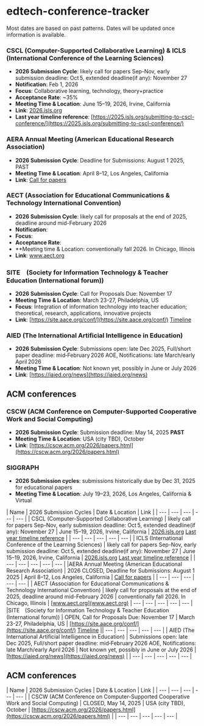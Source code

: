 # edtech-conference-tracker
Most dates are based on past patterns. Dates will be updated once information is available.
### CSCL (Computer-Supported Collaborative Learning) & ICLS (International Conference of the Learning Sciences)
- **2026 Submission Cycle**: likely call for papers Sep-Nov, early submission deadline: Oct 5, extended deadline(if any): November 27
- **Notification**: Feb 1, 2026
- **Focus**: Collaborative learning, technology, theory+practice
- **Acceptance Rate**: ~35%
- **Meeting Time & Location**: June 15–19, 2026, Irvine, California
- **Link**: [2026.isls.org](https://2026.isls.org)
- **Last year timeline reference**: [https://2025.isls.org/submitting-to-cscl-conference/](https://2025.isls.org/submitting-to-cscl-conference/)

### AERA Annual Meeting (American Educational Research Association)
- **2026 Submission Cycle**: Deadline for Submissions: August 1 2025, PAST
- **Meeting Time & Location**: April 8–12, Los Angeles, California
- **Link**: [Call for papers](https://www.aera.net/Events-Meetings/Annual-Meeting/2026-Annual-Meeting-Call-for-Paper-and-Session-Submissions/mid/55159/dnnprintmode/true?ContainerSrc=%5BG%5DContainers%2F_default%2FNo+Container&SkinSrc=%5BG%5DSkins%2F_default%2FNo+Skin&utm_source=chatgpt.com)

### AECT (Association for Educational Communications & Technology International Convention)
- **2026 Submission Cycle**: likely call for proposals at the end of 2025, deadline around mid-February 2026
- **Notification**: 
- **Focus**: 
- **Acceptance Rate**: 
- **Meeting time & Location: conventionally fall 2026. In Chicago, Illinois
- **Link**: www.aect.org

### SITE　(Society for Information Technology & Teacher Education (International forum))
- **2026 Submission Cycle**: Call for Proposals Due: November 17
- **Meeting Time & Location**: March 23-27, Philadelphia, US
- **Focus**: Integration of information technology into teacher education; theoretical, research, applications, innovative projects
- **Link**: [https://site.aace.org/conf/](https://site.aace.org/conf/) [Timeline](https://site.aace.org/about/site-2026-philadelphia-march-23-27/rates-deadlines-visas/#deadlines)


### AIED (The International Artificial Intelligence in Education)
- **2026 Submission Cycle**: Submissions open: late Dec 2025, Full/short paper deadline: mid‑February 2026 AOE, Notifications: late March/early April 2026
- **Meeting Time & Location**: Not known yet, possibly in June or July 2026
- **Link**: [https://iaied.org/news](https://iaied.org/news)

## ACM conferences
### CSCW (ACM Conference on Computer-Supported Cooperative Work and Social Computing)
- **2026 Submission Cycle**: Submission deadline: May 14, 2025 **PAST**
- **Meeting Time & Location**: USA (city TBD), October
- **Link**: [https://cscw.acm.org/2026/papers.html](https://cscw.acm.org/2026/papers.html)

### SIGGRAPH
- **2026 Submission cycles**: submissions historically due by Dec 31, 2025 for educational papers
- **Meeting Time & Location**: July 19–23, 2026, Los Angeles, California & Virtual

| Name | 2026 Submission Cycles | Date & Location | Link |
| --- | --- | --- | --- | --- |
| CSCL (Computer-Supported Collaborative Learning) | likely call for papers Sep-Nov, early submission deadline: Oct 5, extended deadline(if any): November 27 | June 15–19, 2026, Irvine, California | [2026.isls.org](https://2026.isls.org) [Last year timeline reference](https://2025.isls.org/submitting-to-cscl-conference/) |
| --- | --- | --- | --- | --- |
| ICLS (International Conference of the Learning Sciences) |  likely call for papers Sep-Nov, early submission deadline: Oct 5, extended deadline(if any): November 27 | June 15–19, 2026, Irvine, California | [2026.isls.org](https://2026.isls.org) [Last year timeline reference](https://2025.isls.org/submitting-to-cscl-conference/) |
| --- | --- | --- | --- | --- |
|AERA Annual Meeting (American Educational Research Association) | 2026 CLOSED, Deadline for Submissions: August 1 2025 | April 8–12, Los Angeles, California | [Call for papers](https://www.aera.net/Events-Meetings/Annual-Meeting/2026-Annual-Meeting-Call-for-Paper-and-Session-Submissions/mid/55159/dnnprintmode/true?ContainerSrc=%5BG%5DContainers%2F_default%2FNo+Container&SkinSrc=%5BG%5DSkins%2F_default%2FNo+Skin&utm_source=chatgpt.com) |
| --- | --- | --- | --- | --- |
| AECT (Association for Educational Communications & Technology International Convention) | likely call for proposals at the end of 2025, deadline around mid-February 2026 | conventionally fall 2026. In Chicago, Illinois | [www.aect.org](www.aect.org)
| --- | --- | --- | --- | --- |
|SITE　(Society for Information Technology & Teacher Education (International forum)) | OPEN, Call for Proposals Due: November 17 | March 23-27, Philadelphia, US | [https://site.aace.org/conf/](https://site.aace.org/conf/) [Timeline](https://site.aace.org/about/site-2026-philadelphia-march-23-27/rates-deadlines-visas/#deadlines)
|| --- | --- | --- | --- | --- |
| AIED (The International Artificial Intelligence in Education) | Submissions open: late Dec 2025, Full/short paper deadline: mid‑February 2026 AOE, Notifications: late March/early April 2026 | Not known yet, possibly in June or July 2026 | [https://iaied.org/news](https://iaied.org/news) |
| --- | --- | --- | --- | --- |

## ACM conferences
| Name | 2026 Submission Cycles | Date & Location | Link |
| --- | --- | --- | --- | --- |
| CSCW (ACM Conference on Computer-Supported Cooperative Work and Social Computing) | CLOSED, May 14, 2025 | USA (city TBD), October | [https://cscw.acm.org/2026/papers.html](https://cscw.acm.org/2026/papers.html) |
| --- | --- | --- | --- | --- |
